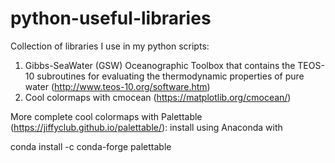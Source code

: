 # python-useful-libraries
Collection of libraries I use in my python scripts:
1) Gibbs-SeaWater (GSW) Oceanographic Toolbox that contains the TEOS-10 subroutines for evaluating the thermodynamic properties of pure water (http://www.teos-10.org/software.htm)
2) Cool colormaps with cmocean (https://matplotlib.org/cmocean/)


More complete cool colormaps with Palettable (https://jiffyclub.github.io/palettable/): install using Anaconda with

  conda install -c conda-forge palettable 
